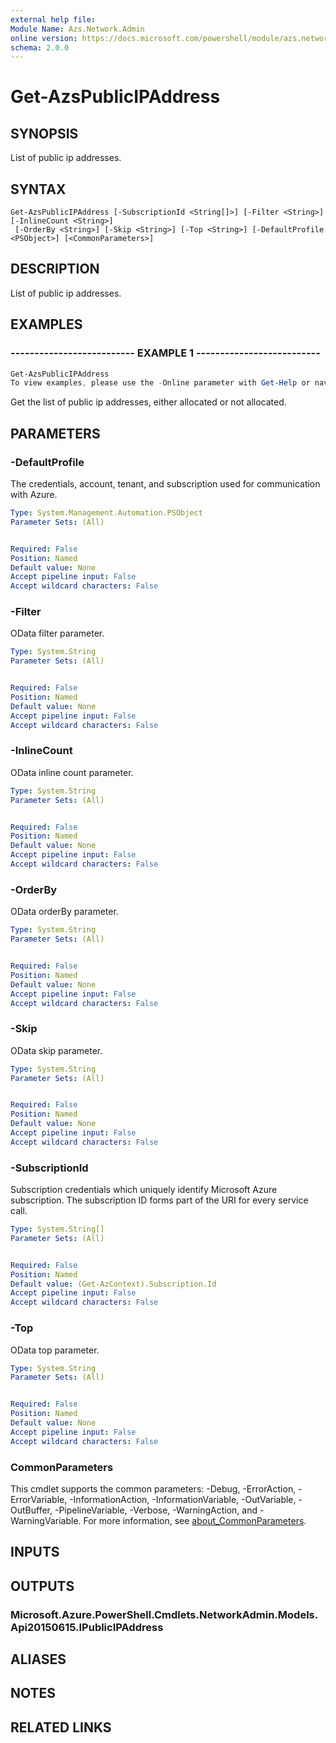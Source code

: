 ```yaml
---
external help file:
Module Name: Azs.Network.Admin
online version: https://docs.microsoft.com/powershell/module/azs.network.admin/get-azspublicipaddress
schema: 2.0.0
---
```


# Get-AzsPublicIPAddress

## SYNOPSIS
List of public ip addresses.

## SYNTAX

```
Get-AzsPublicIPAddress [-SubscriptionId <String[]>] [-Filter <String>] [-InlineCount <String>]
 [-OrderBy <String>] [-Skip <String>] [-Top <String>] [-DefaultProfile <PSObject>] [<CommonParameters>]
```

## DESCRIPTION
List of public ip addresses.

## EXAMPLES

### -------------------------- EXAMPLE 1 --------------------------
```powershell
Get-AzsPublicIPAddress
To view examples, please use the -Online parameter with Get-Help or navigate to: https://docs.microsoft.com/en-us/powershell/module/azs.network.admin/get-azspublicipaddress
```

Get the list of public ip addresses, either allocated or not allocated.

## PARAMETERS

### -DefaultProfile
The credentials, account, tenant, and subscription used for communication with Azure.

```yaml
Type: System.Management.Automation.PSObject
Parameter Sets: (All)


Required: False
Position: Named
Default value: None
Accept pipeline input: False
Accept wildcard characters: False

```

### -Filter
OData filter parameter.

```yaml
Type: System.String
Parameter Sets: (All)


Required: False
Position: Named
Default value: None
Accept pipeline input: False
Accept wildcard characters: False

```

### -InlineCount
OData inline count parameter.

```yaml
Type: System.String
Parameter Sets: (All)


Required: False
Position: Named
Default value: None
Accept pipeline input: False
Accept wildcard characters: False

```

### -OrderBy
OData orderBy parameter.

```yaml
Type: System.String
Parameter Sets: (All)


Required: False
Position: Named
Default value: None
Accept pipeline input: False
Accept wildcard characters: False

```

### -Skip
OData skip parameter.

```yaml
Type: System.String
Parameter Sets: (All)


Required: False
Position: Named
Default value: None
Accept pipeline input: False
Accept wildcard characters: False

```

### -SubscriptionId
Subscription credentials which uniquely identify Microsoft Azure subscription.
The subscription ID forms part of the URI for every service call.

```yaml
Type: System.String[]
Parameter Sets: (All)


Required: False
Position: Named
Default value: (Get-AzContext).Subscription.Id
Accept pipeline input: False
Accept wildcard characters: False

```

### -Top
OData top parameter.

```yaml
Type: System.String
Parameter Sets: (All)


Required: False
Position: Named
Default value: None
Accept pipeline input: False
Accept wildcard characters: False

```

### CommonParameters
This cmdlet supports the common parameters: -Debug, -ErrorAction, -ErrorVariable, -InformationAction, -InformationVariable, -OutVariable, -OutBuffer, -PipelineVariable, -Verbose, -WarningAction, and -WarningVariable. For more information, see [about_CommonParameters](http://go.microsoft.com/fwlink/?LinkID=113216).

## INPUTS

## OUTPUTS

### Microsoft.Azure.PowerShell.Cmdlets.NetworkAdmin.Models.Api20150615.IPublicIPAddress

## ALIASES

## NOTES

## RELATED LINKS

